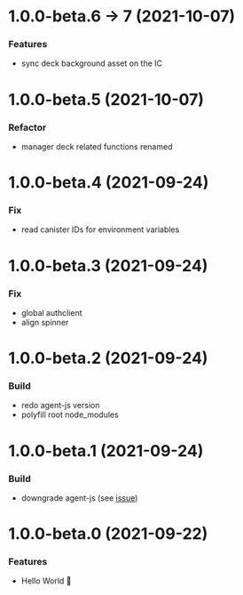 # 1.0.0-beta.6 -> 7 (2021-10-07)

### Features

- sync deck background asset on the IC

# 1.0.0-beta.5 (2021-10-07)

### Refactor

- manager deck related functions renamed

# 1.0.0-beta.4 (2021-09-24)

### Fix

- read canister IDs for environment variables

# 1.0.0-beta.3 (2021-09-24)

### Fix

- global authclient
- align spinner

# 1.0.0-beta.2 (2021-09-24)

### Build

- redo agent-js version
- polyfill root node_modules

# 1.0.0-beta.1 (2021-09-24)

### Build

- downgrade agent-js (see [issue](https://forum.dfinity.org/t/error-global-is-not-defined-with-agent-js-v0-10-0/7509))

# 1.0.0-beta.0 (2021-09-22)

### Features

- Hello World 👋
